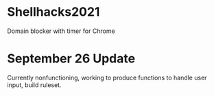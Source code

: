 # Shellhacks2021
Domain blocker with timer for Chrome
# September 26 Update
Currently nonfunctioning, working to produce functions to handle user input, build ruleset. 
